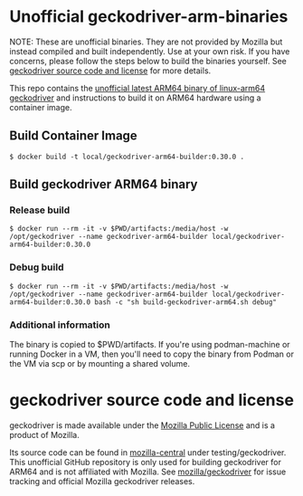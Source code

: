 # Unofficial geckodriver-arm-binaries

NOTE: These are unofficial binaries. They are not provided by Mozilla but instead compiled and built independently. Use at your own risk. If you have concerns, please follow the steps below to build the binaries yourself.  See [geckodriver source code and license](#geckodriver-source-code-and-license) for more details.

This repo contains the [unofficial latest ARM64 binary of linux-arm64 geckodriver](https://github.com/jamesmortensen/geckodriver-arm-binaries/releases) and instructions to build it on ARM64 hardware using a container image.


## Build Container Image

```
$ docker build -t local/geckodriver-arm64-builder:0.30.0 .
```

## Build geckodriver ARM64 binary

### Release build

```
$ docker run --rm -it -v $PWD/artifacts:/media/host -w /opt/geckodriver --name geckodriver-arm64-builder local/geckodriver-arm64-builder:0.30.0
```

### Debug build

```
$ docker run --rm -it -v $PWD/artifacts:/media/host -w /opt/geckodriver --name geckodriver-arm64-builder local/geckodriver-arm64-builder:0.30.0 bash -c "sh build-geckodriver-arm64.sh debug"
```

### Additional information

The binary is copied to $PWD/artifacts.  If you're using podman-machine or running Docker in a VM, then you'll need to copy the binary from Podman or the VM via scp or by mounting a shared volume.


# geckodriver source code and license

geckodriver is made available under the [Mozilla Public License](https://www.mozilla.org/en-US/MPL/2.0/) and is a product of Mozilla.

Its source code can be found in [mozilla-central](https://hg.mozilla.org/mozilla-central/file/tip/testing/geckodriver) under testing/geckodriver.
This unofficial GitHub repository is only used for building geckodriver for ARM64 and is not affiliated with Mozilla. See [mozilla/geckodriver](https://github.com/mozilla/geckodriver) for issue tracking and official Mozilla geckodriver releases.

[source code]: https://hg.mozilla.org/mozilla-unified/file/tip/testing/geckodriver
[Mozilla Public License]: https://www.mozilla.org/en-US/MPL/2.0/
[mozilla-central]: https://hg.mozilla.org/mozilla-central/file/tip/testing/geckodriver
